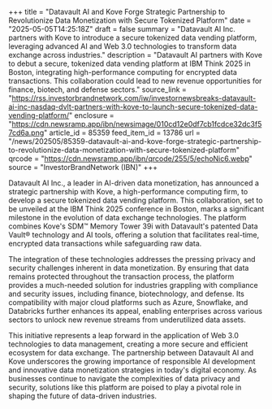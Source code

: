+++
title = "Datavault AI and Kove Forge Strategic Partnership to Revolutionize Data Monetization with Secure Tokenized Platform"
date = "2025-05-05T14:25:18Z"
draft = false
summary = "Datavault AI Inc. partners with Kove to introduce a secure tokenized data vending platform, leveraging advanced AI and Web 3.0 technologies to transform data exchange across industries."
description = "Datavault AI partners with Kove to debut a secure, tokenized data vending platform at IBM Think 2025 in Boston, integrating high-performance computing for encrypted data transactions. This collaboration could lead to new revenue opportunities for finance, biotech, and defense sectors."
source_link = "https://rss.investorbrandnetwork.com/iw/investornewsbreaks-datavault-ai-inc-nasdaq-dvlt-partners-with-kove-to-launch-secure-tokenized-data-vending-platform/"
enclosure = "https://cdn.newsramp.app/ibn/newsimage/010cd12e0df7cb1fcdce32dc3f57cd6a.png"
article_id = 85359
feed_item_id = 13786
url = "/news/202505/85359-datavault-ai-and-kove-forge-strategic-partnership-to-revolutionize-data-monetization-with-secure-tokenized-platform"
qrcode = "https://cdn.newsramp.app/ibn/qrcode/255/5/echoNic6.webp"
source = "InvestorBrandNetwork (IBN)"
+++

<p>Datavault AI Inc., a leader in AI-driven data monetization, has announced a strategic partnership with Kove, a high-performance computing firm, to develop a secure tokenized data vending platform. This collaboration, set to be unveiled at the IBM Think 2025 conference in Boston, marks a significant milestone in the evolution of data exchange technologies. The platform combines Kove's SDM™ Memory Tower 39i with Datavault's patented Data Vault® technology and AI tools, offering a solution that facilitates real-time, encrypted data transactions while safeguarding raw data.</p><p>The integration of these technologies addresses the pressing privacy and security challenges inherent in data monetization. By ensuring that data remains protected throughout the transaction process, the platform provides a much-needed solution for industries grappling with compliance and security issues, including finance, biotechnology, and defense. Its compatibility with major cloud platforms such as Azure, Snowflake, and Databricks further enhances its appeal, enabling enterprises across various sectors to unlock new revenue streams from underutilized data assets.</p><p>This initiative represents a leap forward in the application of Web 3.0 technologies to data management, creating a more secure and efficient ecosystem for data exchange. The partnership between Datavault AI and Kove underscores the growing importance of responsible AI development and innovative data monetization strategies in today's digital economy. As businesses continue to navigate the complexities of data privacy and security, solutions like this platform are poised to play a pivotal role in shaping the future of data-driven industries.</p>
